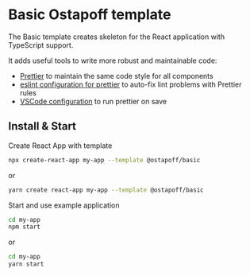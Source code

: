 # Basic Ostapoff template

The Basic template creates skeleton for the React application with TypeScript support.

It adds useful tools to write more robust and maintainable code:

- [Prettier](https://prettier.io/) to maintain the same code style for all components
- [eslint configuration for prettier](https://github.com/prettier/eslint-config-prettier) to auto-fix lint problems with Prettier rules
- [VSCode configuration](https://code.visualstudio.com/docs/getstarted/settings) to run prettier on save

## Install & Start

Create React App with template

```bash
npx create-react-app my-app --template @ostapoff/basic
```

or

```bash
yarn create react-app my-app --template @ostapoff/basic
```

Start and use example application

```bash
cd my-app
npm start
```

or

```bash
cd my-app
yarn start
```
